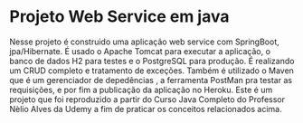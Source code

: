 # Projeto Web Service em java
Nesse projeto é construido uma aplicação web service com SpringBoot, jpa/Hibernate. 
É usado o Apache Tomcat para executar a aplicação, o banco de dados H2 para testes e o 
PostgreSQL para produção. É realizando um CRUD completo e tratamento de exceções. 
Também é utilizado o Maven que é um gerenciador de depedências , a ferramenta PostMan 
pra testar as requisições, e por fim  a publicação da aplicação no Heroku. Este é um
projeto que foi reproduzido a partir do Curso Java Completo do Professor Nèlio Alves 
da Udemy a fim de praticar os conceitos relacionados acima.
